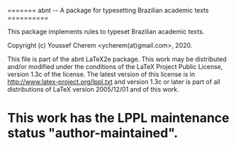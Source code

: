 ======= abnt -- A package for typesetting Brazilian academic texts ==========

This package implements rules to typeset Brazilian academic texts. 

Copyright (c) Youssef Cherem <ycherem(at)gmail.com>, 2020.

 This file is part of the abnt LaTeX2e package.
 This work may be distributed and/or modified under the conditions of
 the LaTeX Project Public License, version 1.3c of the license.
 The latest version of this license is in
 http://www.latex-project.org/lppl.txt
 and version 1.3c or later is part of all distributions of LaTeX
 version 2005/12/01 and of this work.

 This work has the LPPL maintenance status "author-maintained".
 ========================================================================


